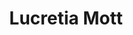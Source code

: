 ---
pid: CH535
title: Lucretia Mott
location_transcription: 7th & Indianna
zipcode: '19123'
outside_phl: 
neighborhood: Northern Liberties,Loft District
age: '25'
age_range: 20-29
instagram: 
image_file_name: CH_535.jpg
proposal_transcription: Philly abolitionist + quaker
topic: Figure,History,Philadelphia,Social Justice,Women
topic_summary: 0, 0, 0, 0, 0
type: Other No Form
keywords_other: 
credit: 
image_labels: 
twitter: 
facebook: 
permalink: "/monuments/ch535/"
layout: item-page
---